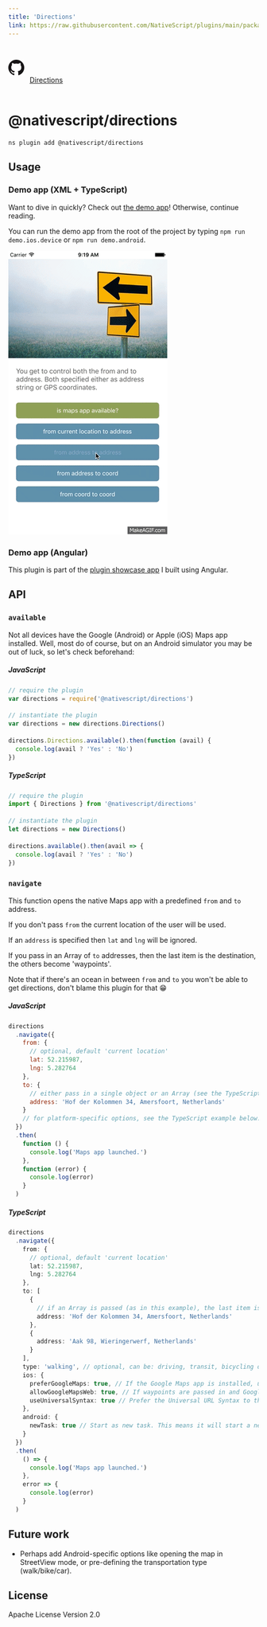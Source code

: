 ```yaml
---
title: 'Directions'
link: https://raw.githubusercontent.com/NativeScript/plugins/main/packages/directions/README.md
---
```


<div style="width: 100%; padding: 1.2em 0em">
	<img alt="github logo" src="../assets/images/github/GitHub-Mark-32px.png" style="display: inline; margin: 1em 0.5em 1em 0em">
	<a href="https://github.com/NativeScript/plugins/tree/main/packages/directions" target="_blank" noopener>Directions</a>
</div>

# @nativescript/directions

```cli
ns plugin add @nativescript/directions
```

## Usage

### Demo app (XML + TypeScript)

Want to dive in quickly? Check out [the demo app](https://github.com/EddyVerbruggen/nativescript-directions/tree/9a9f1ff0de551c447a87b3513a5453f1b962c33c/demo)! Otherwise, continue reading.

You can run the demo app from the root of the project by typing `npm run demo.ios.device` or `npm run demo.android`.

<img src="https://raw.githubusercontent.com/EddyVerbruggen/nativescript-directions/master/media/directions-animated.gif" width="320px" height="570px"/>

### Demo app (Angular)

This plugin is part of the [plugin showcase app](https://github.com/EddyVerbruggen/nativescript-pluginshowcase/tree/master/app/mapping) I built using Angular.

## API

### `available`

Not all devices have the Google (Android) or Apple (iOS) Maps app installed. Well, most do of course, but on an Android simulator you may be out of luck, so let's check beforehand:

##### JavaScript

```js
// require the plugin
var directions = require('@nativescript/directions')

// instantiate the plugin
var directions = new directions.Directions()

directions.Directions.available().then(function (avail) {
  console.log(avail ? 'Yes' : 'No')
})
```

##### TypeScript

```typescript
// require the plugin
import { Directions } from '@nativescript/directions'

// instantiate the plugin
let directions = new Directions()

directions.available().then(avail => {
  console.log(avail ? 'Yes' : 'No')
})
```

### `navigate`

This function opens the native Maps app with a predefined `from` and `to` address.

If you don't pass `from` the current location of the user will be used.

If an `address` is specified then `lat` and `lng` will be ignored.

If you pass in an Array of `to` addresses, then the last item is the destination, the others become 'waypoints'.

Note that if there's an ocean in between `from` and `to` you won't be able to get directions, don't blame this plugin for that 😁

##### JavaScript

```js
directions
  .navigate({
    from: {
      // optional, default 'current location'
      lat: 52.215987,
      lng: 5.282764
    },
    to: {
      // either pass in a single object or an Array (see the TypeScript example below)
      address: 'Hof der Kolommen 34, Amersfoort, Netherlands'
    }
    // for platform-specific options, see the TypeScript example below.
  })
  .then(
    function () {
      console.log('Maps app launched.')
    },
    function (error) {
      console.log(error)
    }
  )
```

##### TypeScript

```typescript
directions
  .navigate({
    from: {
      // optional, default 'current location'
      lat: 52.215987,
      lng: 5.282764
    },
    to: [
      {
        // if an Array is passed (as in this example), the last item is the destination, the addresses in between are 'waypoints'.
        address: 'Hof der Kolommen 34, Amersfoort, Netherlands'
      },
      {
        address: 'Aak 98, Wieringerwerf, Netherlands'
      }
    ],
    type: 'walking', // optional, can be: driving, transit, bicycling or walking
    ios: {
      preferGoogleMaps: true, // If the Google Maps app is installed, use that one instead of Apple Maps, because it supports waypoints. Default true.
      allowGoogleMapsWeb: true, // If waypoints are passed in and Google Maps is not installed, you can either open Apple Maps and the first waypoint is used as the to-address (the rest is ignored), or you can open Google Maps on web so all waypoints are shown (set this property to true). Default false.
      useUniversalSyntax: true // Prefer the Universal URL Syntax to the comgooglemaps:// url scheme. Useful if Google Maps does not load correctly.
    },
    android: {
      newTask: true // Start as new task. This means it will start a new history stack instead of using the current app. Default true.
    }
  })
  .then(
    () => {
      console.log('Maps app launched.')
    },
    error => {
      console.log(error)
    }
  )
```

## Future work

- Perhaps add Android-specific options like opening the map in StreetView mode, or pre-defining the transportation type (walk/bike/car).

## License

Apache License Version 2.0
